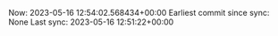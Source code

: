 Now: 2023-05-16 12:54:02.568434+00:00 Earliest commit since sync: None Last sync: 2023-05-16 12:51:22+00:00
